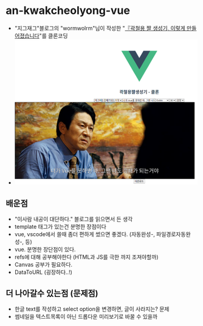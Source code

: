 # an-kwakcheolyong-vue

- "지그재그"블로그의 "wormwolrm"님이 작성한 "[『곽철용 짤 생성기, 이렇게 만들어졌습니다](https://wormwlrm.github.io/2019/10/13/Kwakcheolyong-Image-Creator-Development-Story.html)"를 클론코딩
- ![result.png](result.png)

## 배운점

- "이사람 내공이 대단하다." 블로그를 읽으면서 든 생각
- template 태그가 있는건 분명한 장점이다
- vue, vscode에서 쓸때 좀더 편하게 썼으면 좋겠다. (자동완성-, 파일경로자동완성-, 등)
- vue. 분명한 장단점이 있다.
- refs에 대해 공부해야한다 (HTML과 JS를 극한 까지 조져야할까)
- Canvas 공부가 필요하다.
- DataToURL (굉장하다..!)

## 더 나아갈수 있는점 (문제점)

- 한글 text를 작성하고 select option을 변경하면, 글이 사라지는? 문제
- 썸네일을 텍스트목록이 아닌 드롭다운 미리보기로 바꿀 수 있을까
